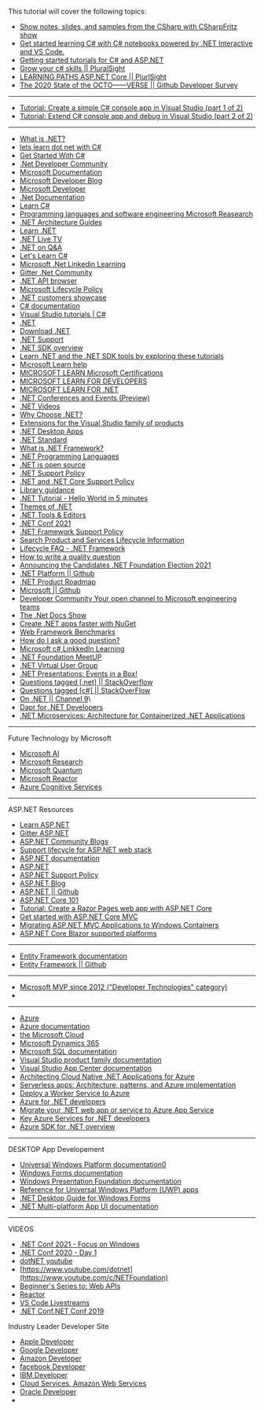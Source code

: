

This tutorial will cover the following topics:

- [Show notes, slides, and samples from the CSharp with CSharpFritz show](https://github.com/DebasisPaul/csharp_with_csharpfritz)
- [Get started learning C# with C# notebooks powered by .NET Interactive and VS Code.](https://github.com/DebasisPaul/csharp-notebooks)
- [Getting started tutorials for C# and ASP.NET](https://github.com/DebasisPaul/training-tutorials)
- [Grow your c# skills || PluralSight](https://www.pluralsight.com/browse/software-development/c-sharp?exp=1)
- [LEARNING PATHS ASP.NET Core || PlurlSight](https://www.pluralsight.com/paths/aspnet-core)
- [The 2020 State of the OCTO——VERSE || Github Developer Survey](https://octoverse.github.com/)

<hr>

- [Tutorial: Create a simple C# console app in Visual Studio (part 1 of 2)](https://docs.microsoft.com/en-us/visualstudio/get-started/csharp/tutorial-console?view=vs-2022)
- [Tutorial: Extend C# console app and debug in Visual Studio (part 2 of 2)](https://docs.microsoft.com/en-us/visualstudio/get-started/csharp/tutorial-console-part-2?view=vs-2022)

<hr>

- [What is .NET?](https://dotnet.microsoft.com/learn/dotnet/what-is-dotnet)
- [lets learn dot net with C#](https://www.theurlist.com/letslearndotnet-csharp/?WT.mc_id=dotnet-22477-jasingl)
- [Get Started With C#](https://dotnet.microsoft.com/languages/csharp)
- [.Net Developer Community](https://dotnet.microsoft.com/platform/community)
- [Microsoft Documentation](https://docs.microsoft.com/en-us/)
- [Microsoft Developer Blog](https://devblogs.microsoft.com/)
- [Microsoft Developer](https://developer.microsoft.com/en-us/)
- [.Net Documentation](https://docs.microsoft.com/en-us/dotnet/)
- [Learn C#](https://dotnet.microsoft.com/learn/csharp)
- [Programming languages and software engineering Microsoft Reasearch](https://www.microsoft.com/en-us/research/research-area/programming-languages-software-engineering/?facet%5Btax%5D%5Bmsr-research-area%5D%5B0%5D=13560&sort_by=most-recent)
- [.NET Architecture Guides](https://dotnet.microsoft.com/learn/dotnet/architecture-guides)
- [Learn .NET](https://dotnet.microsoft.com/learn)
- [.NET Live TV](https://dotnet.microsoft.com/live)
- [.NET on Q&A](https://docs.microsoft.com/en-us/answers/products/dotnet?WT.mc_id=dotnet-35129-website)
- [Let's Learn C#](https://docs.microsoft.com/en-us/learn/challenges?id=79db5a6c-3211-4608-9e45-ab4d3a3e5bdf&WT.mc_id=dotnet-22477-shboyer)
- [Microsoft .Net Linkedin Learning](https://www.linkedin.com/learning/instructors/microsoft-dot-net?sortBy=POPULARITY)
- [Gitter .Net Community](https://gitter.im/dotnet/community)
- [.NET API browser](https://docs.microsoft.com/en-us/dotnet/api/?view=net-6.0)
- [Microsoft Lifecycle Policy](https://docs.microsoft.com/en-us/lifecycle/?ln)
- [.NET customers showcase](https://dotnet.microsoft.com/platform/customers)
- [C# documentation](https://docs.microsoft.com/en-us/dotnet/csharp/)
- [Visual Studio tutorials | C#](https://docs.microsoft.com/en-us/visualstudio/get-started/csharp/?view=vs-2022)
- [.NET](https://dotnet.microsoft.com/)
- [Download .NET](https://dotnet.microsoft.com/download)
- [.NET Support](https://dotnet.microsoft.com/platform/support)
- [.NET SDK overview](https://docs.microsoft.com/en-us/dotnet/core/sdk)
- [Learn .NET and the .NET SDK tools by exploring these tutorials](https://docs.microsoft.com/en-us/dotnet/core/tutorials/)
- [Microsoft Learn help](https://docs.microsoft.com/en-us/learn/support/)
- [MICROSOFT LEARN Microsoft Certifications](https://docs.microsoft.com/en-us/learn/certifications/)
- [MICROSOFT LEARN FOR DEVELOPERS](https://docs.microsoft.com/en-us/learn/roles/developer)
- [MICROSOFT LEARN FOR .NET](https://docs.microsoft.com/en-us/learn/dotnet/)
- [.NET Conferences and Events (Preview)](https://dotnet.microsoft.com/platform/community/events)
- [.NET Videos](https://dotnet.microsoft.com/learn/videos)
- [Why Choose .NET?](https://dotnet.microsoft.com/platform/why-choose-dotnet)
- [Extensions for the Visual Studio family of products](https://marketplace.visualstudio.com/)
- [.NET Desktop Apps](https://dotnet.microsoft.com/apps/desktop)
- [.NET Standard](https://dotnet.microsoft.com/platform/dotnet-standard)
- [What is .NET Framework?](https://dotnet.microsoft.com/learn/dotnet/what-is-dotnet-framework#architecture)
- [.NET Programming Languages](https://dotnet.microsoft.com/languages)
- [.NET is open source](https://dotnet.microsoft.com/platform/open-source)
- [.NET Support Policy](https://dotnet.microsoft.com/platform/support/policy)
- [.NET and .NET Core Support Policy](https://dotnet.microsoft.com/platform/support/policy/dotnet-core)
- [Library guidance](https://docs.microsoft.com/en-us/dotnet/standard/library-guidance/?WT.mc_id=dotnet-35129-website)
- [.NET Tutorial - Hello World in 5 minutes](https://dotnet.microsoft.com/learn/dotnet/hello-world-tutorial/create)
- [Themes of .NET](https://themesof.net/)
- [.NET Tools & Editors](https://dotnet.microsoft.com/platform/tools)
- [.NET Conf 2021](https://www.dotnetconf.net/)
- [.NET Framework Support Policy](https://dotnet.microsoft.com/platform/support/policy/dotnet-framework)
- [Search Product and Services Lifecycle Information](https://docs.microsoft.com/en-us/lifecycle/products/)
- [Lifecycle FAQ - .NET Framework](https://docs.microsoft.com/en-US/lifecycle/faq/dotnet-framework)
- [How to write a quality question](https://docs.microsoft.com/en-us/answers/support/quality-question)
- [Announcing the Candidates .NET Foundation Election 2021](https://dotnetfoundation.org/blog/2021/09/01/announcing-net-foundation-elections-2021)
- [.NET Platform || Github](https://github.com/dotnet)
- [.NET Product Roadmap](https://github.com/dotnet/core/blob/main/product-roadmap/current.md)
- [Microsoft || Github](https://github.com/microsoft)
- [Developer Community Your open channel to Microsoft engineering teams](https://developercommunity.visualstudio.com/search?space=61)
- [The .Net Docs Show](https://dotnetdocs.dev/)
- [Create .NET apps faster with NuGet](https://www.nuget.org/)
- [Web Framework Benchmarks](https://www.techempower.com/benchmarks/#hw=ph&test=plaintext)
- [How do I ask a good question?](https://stackoverflow.com/help/how-to-ask)
- [Microsoft c# LinkkedIn Learning](https://www.linkedin.com/learning/topics/c-sharp)
- [.NET Foundation MeetUP](https://www.meetup.com/pro/dotnet)
- [.NET Virtual User Group](https://dotnetfoundation.org/community/virtual-user-group)
- [.NET Presentations: Events in a Box!](https://dotnetfoundation.org/community/resources)
- [Questions tagged [.net] || StackOverflow](https://stackoverflow.com/questions/tagged/.net?sort=frequent)
- [Questions tagged [c#] || StackOverFlow](https://stackoverflow.com/questions/tagged/c%23?tab=Frequent)
- [On .NET || Channel 9](https://channel9.msdn.com/Shows/On-NET)\
- [Dapr for .NET Developers](https://docs.microsoft.com/en-us/dotnet/architecture/dapr-for-net-developers/)
- [.NET Microservices: Architecture for Containerized .NET Applications](https://docs.microsoft.com/en-us/dotnet/architecture/microservices/)


<hr>

Future Technology by Microsoft
- [Microsoft AI](https://www.microsoft.com/en-us/ai?rtc=1&activetab=pivot1:primaryr6)
- [Microsoft Research](https://www.microsoft.com/en-us/research/)
- [Microsoft Quantum](https://azure.microsoft.com/en-us/solutions/quantum-computing/#quantum-impact)
- [Microsoft Reactor](https://developer.microsoft.com/en-us/reactor/)
- [Azure Cognitive Services](https://azure.microsoft.com/en-us/services/cognitive-services/#overview)

<hr>

ASP.NET Resources
- [Learn ASP.NET](https://dotnet.microsoft.com/learn/aspnet)
- [Gitter ASP.NET](https://gitter.im/aspnet/Home)
- [ASP.NET Community Blogs](https://weblogs.asp.net/)
- [Support lifecycle for ASP.NET web stack](https://docs.microsoft.com/en-us/troubleshoot/aspnet/support-lifecycle-web-stack?WT.mc_id=dotnet-35129-website)
- [ASP.NET documentation](https://docs.microsoft.com/en-us/aspnet/core/?view=aspnetcore-5.0)
- [ASP.NET](https://dotnet.microsoft.com/apps/aspnet)
- [ASP.NET Support Policy](https://dotnet.microsoft.com/platform/support/policy/aspnet)
- [ASP.NET Blog](https://devblogs.microsoft.com/aspnet/)
- [ASP.NET || Github](https://github.com/aspnet)
- [ASP.NET Core 101](https://channel9.msdn.com/Series/CSharp-101/?WT.mc_id=dotnet-22477-jasingl)
- [Tutorial: Create a Razor Pages web app with ASP.NET Core](https://docs.microsoft.com/en-us/aspnet/core/tutorials/razor-pages/?view=aspnetcore-6.0)
- [Get started with ASP.NET Core MVC](https://docs.microsoft.com/en-us/aspnet/core/tutorials/first-mvc-app/start-mvc?view=aspnetcore-5.0&tabs=visual-studio)
- [Migrating ASP.NET MVC Applications to Windows Containers](https://docs.microsoft.com/en-us/aspnet/mvc/overview/deployment/docker-aspnetmvc)
- [ASP.NET Core Blazor supported platforms](https://docs.microsoft.com/en-us/aspnet/core/blazor/supported-platforms?view=aspnetcore-5.0)



<hr>

- [Entity Framework documentation](https://docs.microsoft.com/en-us/ef/)
- [Entity Framework || Github](https://github.com/dotnet/efcore)

<hr>

- [Microsoft MVP since 2012 ("Developer Technologies" category)](https://github.com/thomaslevesque)
- 
<hr>

- [Azure](https://azure.microsoft.com/en-us/)
- [Azure documentation](https://docs.microsoft.com/en-us/azure/?product=featured)
- [the Microsoft Cloud](https://www.microsoft.com/en-us/microsoft-cloud)
- [Microsoft Dynamics 365](https://dynamics.microsoft.com/en-us/)
- [Microsoft SQL documentation](https://docs.microsoft.com/en-us/sql/?view=sql-server-ver15)
- [Visual Studio product family documentation](https://docs.microsoft.com/en-us/visualstudio/?view=vs-2019)
- [Visual Studio App Center documentation](https://docs.microsoft.com/en-us/appcenter/)
- [Architecting Cloud Native .NET Applications for Azure](https://docs.microsoft.com/en-us/dotnet/architecture/cloud-native/)
- [Serverless apps: Architecture, patterns, and Azure implementation](https://docs.microsoft.com/en-us/dotnet/architecture/serverless/)
- [Deploy a Worker Service to Azure](https://docs.microsoft.com/en-us/dotnet/core/extensions/cloud-service?pivots=visualstudio)
- [Azure for .NET developers](https://docs.microsoft.com/en-us/dotnet/azure/)
- [Migrate your .NET web app or service to Azure App Service](https://docs.microsoft.com/en-us/dotnet/azure/migration/app-service?preserve-view=true&view=azure-dotnet)
- [Key Azure Services for .NET developers](https://docs.microsoft.com/en-us/dotnet/azure/key-azure-services)
- [Azure SDK for .NET overview](https://docs.microsoft.com/en-us/dotnet/azure/sdk/azure-sdk-for-dotnet)


<hr>

DESKTOP App Developement
- [Universal Windows Platform documentation0](https://docs.microsoft.com/en-us/windows/uwp/)
- [Windows Forms documentation](https://docs.microsoft.com/en-us/dotnet/desktop/winforms/?view=netdesktop-5.0)
- [Windows Presentation Foundation documentation](https://docs.microsoft.com/en-us/dotnet/desktop/wpf/?view=netdesktop-5.0)
- [Reference for Universal Windows Platform (UWP) apps](https://docs.microsoft.com/en-us/uwp/)
- [.NET Desktop Guide for Windows Forms](https://docs.microsoft.com/en-us/dotnet/desktop/winforms/?view=netframeworkdesktop-4.8&preserve-view=true)
- [.NET Multi-platform App UI documentation](https://docs.microsoft.com/en-us/dotnet/maui/)

<hr>

VIDEOS
- [.NET Conf 2021 - Focus on Windows](https://www.youtube.com/watch?v=mZRNjixZEMg)
- [.NET Conf 2020 - Day 1](https://www.youtube.com/watch?v=mS6ykjdOVRg)
- [dotNET youtube](https://www.youtube.com/dotnet)
- [https://www.youtube.com/dotnet](https://www.youtube.com/c/NETFoundation)
- [Beginner's Series to: Web APIs](https://channel9.msdn.com/Series/Beginners-Series-to-Web-APIs)
- [Reactor](https://channel9.msdn.com/Shows/Reactor)
- [VS Code Livestreams](https://channel9.msdn.com/Shows/VS-Code-Livestreams)
- [.NET Conf.NET Conf 2019](https://channel9.msdn.com/events/dotnetConf/NET-Conf-2019)

Industry Leader Developer Site
- [Apple Developer](https://developer.apple.com/)
- [Google Developer](https://developers.google.com/)
- [Amazon Developer](https://developer.amazon.com/)
- [facebook Developer](https://developers.facebook.com/)
- [IBM Developer](https://developer.ibm.com/)
- [Cloud Services, Amazon Web Services](https://aws.amazon.com/)
- [Oracle Developer](https://developer.oracle.com/)
- 
